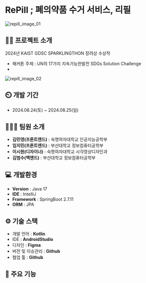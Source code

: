# RePill ; 폐의약품 수거 서비스, 리필

![repill_image_01](https://github.com/user-attachments/assets/accb044b-ee7d-40d8-ada9-32f90e4b5c15)


## 👨‍🏫 프로젝트 소개
2024년 KAIST GDSC SPARKLINGTHON 장려상 수상작
- 해커톤 주제 : UN의 17가지 지속가능한발전 SDGs Solution Challenge
- 
![repill_image_02](https://github.com/user-attachments/assets/5ea8b41d-d785-4413-8c9c-3180946c27bd)

## ⏲️ 개발 기간 
- 2024.08.24(토) ~ 2024.08.25(일)

## 🧑‍🤝‍🧑 팀원 소개 
- **김민영(프론트엔드)** : 숙명여자대학교 인공지능공학부 
- **임지민(프론트엔드)** : 부산대학교 정보컴퓨터공학부
- **이시원(디자이너)** : 숙명여자대학교 시각영상디자인과
- **김범수(백엔드)** : 부산대학교 정보컴퓨터공학부

## 💻 개발환경
- **Version** : Java 17
- **IDE** : IntelliJ
- **Framework** : SpringBoot 2.7.11
- **ORM** : JPA

## ⚙️ 기술 스택
- 개발 언어 : **Kotlin**
- IDE : **AndroidStudio**
- 디자인 : **Figma**
- 버전 및 이슈관리 : **Github**
- 협업 툴 : **Github**

## 📌 주요 기능

      

